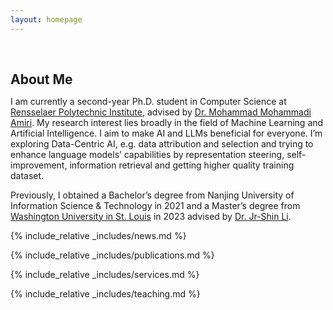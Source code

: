 ```yaml
---
layout: homepage
---
```


<h1 id="about-me"></h1>

<h2 style="margin: 60px 0px 10px;">About Me</h2>

I am currently a second-year Ph.D. student in Computer Science at [Rensselaer Polytechnic Institute](https://www.rpi.edu/), advised by [Dr. Mohammad Mohammadi Amiri](https://mmamiri.github.io/). 
My research interest lies broadly in the field of Machine Learning and Artificial Intelligence. I aim to make AI and LLMs beneficial for everyone. I’m exploring Data-Centric AI, e.g. data attribution and selection and trying to enhance language models’ capabilities by representation steering, self-improvement, information retrieval and getting higher quality training dataset.

Previously, I obtained a Bachelor’s degree from Nanjing University of Information Science & Technology in 2021 and a Master’s degree from 
[Washington University in St. Louis](https://washu.edu/) in 2023 advised by [Dr. Jr-Shin Li](https://engineering.washu.edu/faculty/Jr-Shin-Li.html). 

<!-- <b style='color:red;'> . </b> -->

<!--
<strong style="color:#e74d3c; font-weight:600"><strong style="color:#e74d3c; font-weight:600">I am currently on the 2023-2024 academic job market, looking for faculty positions in CS, CSE, ECE, IEOR, etc., related to Artificial Intelligence, Computer Vision, and Machine Learning. Please feel free to contact me if you are interested. I am also happy to give talks on my research in related seminars.</strong></strong>
-->

{% include_relative _includes/news.md %}

{% include_relative _includes/publications.md %}

{% include_relative _includes/services.md %}

{% include_relative _includes/teaching.md %}
